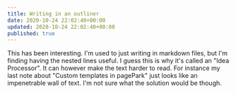```yaml
---
title: Writing in an outliner
date: 2020-10-24 22:02:40+00:00
updated: 2020-10-24 22:02:40+00:00
published: true
---
```


This has been interesting. I'm used to just writing in markdown files, but I'm finding having the nested lines useful. I guess this is why it's called an "Idea Processor". It can however make the text harder to read. For instance my last note about "Custom templates in pagePark" just looks like an impenetrable wall of text. I'm not sure what the solution would be though.

